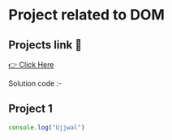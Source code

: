 # Project related to DOM
## Projects link 🔗
[👉 Click Here ](https://stackblitz.com/edit/dom-project-chaiaurcode?file=index.html)

Solution code :-
## Project 1
```Javascript
console.log("Ujjwal")
```